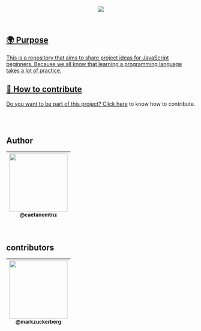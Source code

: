 <a href="#">
<p align="center" alt="começo">
  <img src="https://user-images.githubusercontent.com/82781818/121187418-09045480-c836-11eb-868b-5f7921bfb0c0.png">
</p>
<br>

## 🌍 Purpose
This is a repository that aims to share project ideas for JavaScript beginners. Because we all know that learning a programming language takes a lot of practice.


## 📝 How to contribute
Do you want to be part of this project? [Click here](CONTRIBUTING.md) to know how to contribute.

<br>

<br>

## Author

 | [<img src="https://avatars.githubusercontent.com/u/82781818?v=4" width="155"><br><sub>@caetanomtnz</sub>](https://github.com/caetanomtnz) |
| :---: |

<br>
 
## contributors


| [<img src="https://imagens.canaltech.com.br/celebridades/539.400.jpg" width="155"><br><sub>@markzuckerberg</sub>](https://github.com/caetanomtnz) |
| :---: |
